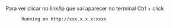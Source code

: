 Para ver clicar no link/ip que vai aparecer no terminal
Ctrl + click

          Running on http://xxx.x.x.x:xxxx
